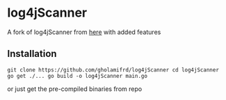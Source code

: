 # log4jScanner

A fork of log4jScanner from [here](https://github.com/proferosec/log4jScanner)
with added features

## Installation

`git clone https://github.com/gholamifrd/log4jScanner cd log4jScanner go get ./... go build -o log4jScanner main.go`

or just get the pre-compiled binaries from repo
